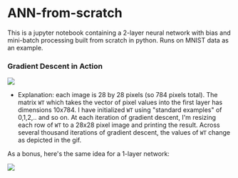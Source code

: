 # ANN-from-scratch

This is a jupyter notebook containing a 2-layer neural network with bias and mini-batch processing built from scratch in python. Runs on MNIST data as an example.

### Gradient Descent in Action

![](grad.gif)

- Explanation: each image is 28 by 28 pixels (so 784 pixels total). The matrix ```WT``` which takes the vector of pixel values into the first layer has dimensions 10x784. I have initialized ```WT``` using "standard examples" of 0,1,2,.. and so on. At each iteration of gradient descent, I'm resizing each row of ```WT``` to a 28x28 pixel image and printing the result. Across several thousand iterations of gradient descent, the values of ```WT``` change as depicted in the gif.

As a bonus, here's the same idea for a 1-layer network:

![](grad_1_layer.gif)
